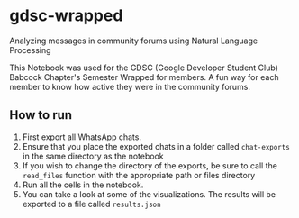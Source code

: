# gdsc-wrapped

Analyzing messages in community forums using Natural Language Processing

This Notebook was used for the GDSC (Google Developer Student Club) Babcock Chapter's Semester Wrapped for members. A fun way for each member to know how active they were in the community forums.

## How to run

1. First export all WhatsApp chats.
2. Ensure that you place the exported chats in a folder called `chat-exports` in the same directory as the notebook
3. If you wish to change the directory of the exports, be sure to call the `read_files` function with the appropriate path or files directory
4. Run all the cells in the notebook.
5. You can take a look at some of the visualizations. The results will be exported to a file called `results.json`
